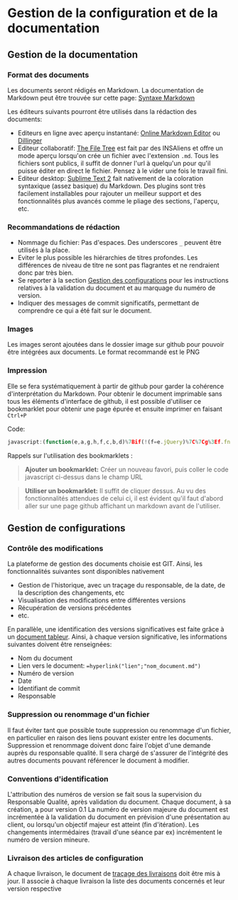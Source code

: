 Gestion de la configuration et de la documentation
========

Gestion de la documentation
------

### Format des documents ###

Les documents seront rédigés en Markdown. La documentation de Markdown peut être trouvée sur cette page: [Syntaxe Markdown](http://daringfireball.net/projects/markdown/syntax)

Les éditeurs suivants pourront être utilisés dans la rédaction des documents: 

- Editeurs en ligne avec aperçu instantané: [Online Markdown Editor](http://www.ctrlshift.net/project/markdowneditor/) ou [Dillinger](http://dillinger.io/)
- Editeur collaboratif: [The File Tree](https://thefiletree.com/) est fait par des INSAliens et offre un mode aperçu lorsqu'on crée un fichier avec l'extension ``.md``. Tous les fichiers sont publics, il suffit de donner l'url à quelqu'un pour qu'il puisse éditer en direct le fichier. Pensez à le vider une fois le travail fini.
- Editeur desktop: [Sublime Text 2](http://www.sublimetext.com/2) fait nativement de la coloration syntaxique (assez basique) du Markdown.  Des plugins sont très facilement installables pour rajouter un meilleur support et des fonctionnalités plus avancés comme le pliage des sections, l'aperçu, etc.


### Recommandations de rédaction ###
* Nommage du fichier: Pas d'espaces. Des underscores ``_`` peuvent être utilisés à la place.
* Eviter le plus possible les hiérarchies de titres profondes. Les différences de niveau de titre ne sont pas flagrantes et ne rendraient donc par très bien.
* Se reporter à la section [Gestion des configurations](#gestion-de-configurations) pour les instructions relatives à la validation du document et au marquage du numéro de version.
* Indiquer des messages de commit significatifs, permettant de comprendre ce qui a été fait sur le document.

### Images ###
Les images seront ajoutées dans le dossier image sur github pour pouvoir être intégrées aux documents. Le format recommandé est le PNG

### Impression ###

Elle se fera systématiquement à partir de github pour garder la cohérence d'interprétation du Markdown. Pour obtenir le document imprimable sans tous les éléments d'interface de github, il est possible d'utiliser ce bookmarklet pour obtenir une page épurée et ensuite imprimer en faisant ``Ctrl+P``

Code:
```javascript
javascript:(function(e,a,g,h,f,c,b,d)%7Bif(!(f=e.jQuery)%7C%7Cg%3Ef.fn.jquery%7C%7Ch(f))%7Bc=a.createElement(%22script%22);c.type=%22text/javascript%22;c.src=%22http://ajax.googleapis.com/ajax/libs/jquery/%22+g+%22/jquery.min.js%22;c.onload=c.onreadystatechange=function()%7Bif(!b&&(!(d=this.readyState)%7C%7Cd==%22loaded%22%7C%7Cd==%22complete%22))%7Bh((f=e.jQuery).noConflict(1),b=1);f(c).remove()%7D%7D;a.documentElement.childNodes%5B0%5D.appendChild(c)%7D%7D)(window,document,%221.3.2%22,function($,L)%7B$('%23header,%20.pagehead,%20.breadcrumb,%20.commit,%20.meta,%20%23footer,%20%23footer-push,%20.wiki-actions,%20%23last-edit,%20.actions,%20.header').remove();%20$('%23files,%20.file').css(%7B%22background%22:%22none%22,%20%22border%22:%22none%22%7D);%20$('link').removeAttr('media');%7D);
```

Rappels sur l'utilisation des bookmarklets :

>**Ajouter un bookmarklet:** Créer un nouveau favori, puis coller le code javascript ci-dessus dans le champ URL

>**Utiliser un bookmarklet:** Il suffit de cliquer dessus. Au vu des fonctionnalités attendues de celui ci, il est évident qu'il faut d'abord aller sur une page github affichant un markdown avant de l'utiliser.


Gestion de configurations
--------

### Contrôle des modifications ###

La plateforme de gestion des documents choisie est GIT. Ainsi, les fonctionnalités suivantes sont disponibles nativement
- Gestion de l'historique, avec un traçage du responsable, de la date, de la description des changements, etc
- Visualisation des modifications entre différentes versions
- Récupération de versions précédentes
- etc.

En parallèle, une identification des versions significatives est faite grâce à un [document tableur](https://docs.google.com/spreadsheet/ccc?key=0AsECmMGkrcOvdEg2aWI0RzZZYXBHeXBxN2tIbU9iS3c#gid=0).
Ainsi, à chaque version significative, les informations suivantes doivent être renseignées:
- Nom du document
- Lien vers le document: ``=hyperlink("lien";"nom_document.md")``
- Numéro de version
- Date
- Identifiant de commit
- Responsable


### Suppression ou renommage d'un fichier ###

Il faut éviter tant que possible toute suppression ou renommage d'un fichier, en particulier en raison des liens pouvant exister entre les documents. Suppression et renommage doivent donc faire l'objet d'une demande auprès du responsable qualité. Il sera chargé de s'assurer de l'intégrité des autres documents pouvant référencer le document à modifier.


### Conventions d'identification ###

L'attribution des numéros de version se fait sous la supervision du Responsable Qualité, après validation du document.
Chaque document, à sa création, a pour version 0.1
La numéro de version majeure du document est incrémentée à la validation du document en prévision d'une présentation au client, ou lorsqu'un objectif majeur est atteint (fin d'itération).
Les changements intermédaires (travail d'une séance par ex) incrémentent le numéro de version mineure.


### Livraison des articles de configuration ###

A chaque livraison, le document de [traçage des livraisons](https://docs.google.com/spreadsheet/ccc?key=0AsECmMGkrcOvdEg2aWI0RzZZYXBHeXBxN2tIbU9iS3c#gid=1) doit être mis à jour.
Il associe à chaque livraison la liste des documents concernés et leur version respective
